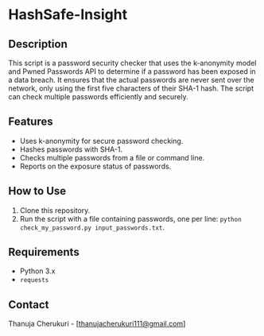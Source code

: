 # HashSafe-Insight

## Description
This script is a password security checker that uses the k-anonymity model and Pwned Passwords API to determine if a password has been exposed in a data breach. It ensures that the actual passwords are never sent over the network, only using the first five characters of their SHA-1 hash. The script can check multiple passwords efficiently and securely.

## Features
- Uses k-anonymity for secure password checking.
- Hashes passwords with SHA-1.
- Checks multiple passwords from a file or command line.
- Reports on the exposure status of passwords.

## How to Use
1. Clone this repository.
2. Run the script with a file containing passwords, one per line: `python check_my_password.py input_passwords.txt`.

## Requirements
- Python 3.x
- `requests`

## Contact
Thanuja Cherukuri - [thanujacherukuri111@gmail.com]
